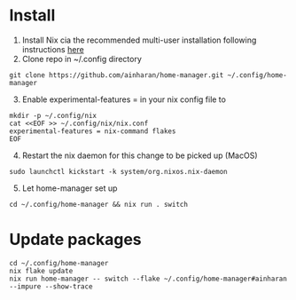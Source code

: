 # Install
1. Install Nix cia the recommended multi-user installation following instructions [here](https://nixos.org/download)
2. Clone repo in ~/.config directory
```
git clone https://github.com/ainharan/home-manager.git ~/.config/home-manager
```
3. Enable experimental-features = in your nix config file to
```
mkdir -p ~/.config/nix
cat <<EOF >> ~/.config/nix/nix.conf
experimental-features = nix-command flakes
EOF
```
4. Restart the nix daemon for this change to be picked up (MacOS)
```
sudo launchctl kickstart -k system/org.nixos.nix-daemon
```

5. Let home-manager set up
```
cd ~/.config/home-manager && nix run . switch

```
# Update packages

```
cd ~/.config/home-manager
nix flake update
nix run home-manager -- switch --flake ~/.config/home-manager#ainharan --impure --show-trace
```
